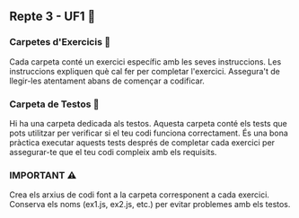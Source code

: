 ## Repte 3 - UF1 🚀

### Carpetes d'Exercicis 📂
Cada carpeta conté un exercici específic amb les seves instruccions. Les instruccions expliquen què cal fer per completar l'exercici. Assegura't de llegir-les atentament abans de començar a codificar.

### Carpeta de Testos 🧪
Hi ha una carpeta dedicada als testos. Aquesta carpeta conté els tests que pots utilitzar per verificar si el teu codi funciona correctament. És una bona pràctica executar aquests tests després de completar cada exercici per assegurar-te que el teu codi compleix amb els requisits.

### IMPORTANT ⚠️
Crea els arxius de codi font a la carpeta corresponent a cada exercici. Conserva els noms (ex1.js, ex2.js, etc.) per evitar problemes amb els testos.
